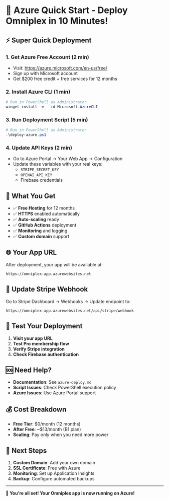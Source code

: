 # 🚀 Azure Quick Start - Deploy Omniplex in 10 Minutes!

## ⚡ Super Quick Deployment

### 1. **Get Azure Free Account** (2 min)
- Visit: https://azure.microsoft.com/en-us/free/
- Sign up with Microsoft account
- Get $200 free credit + free services for 12 months

### 2. **Install Azure CLI** (1 min)
```powershell
# Run in PowerShell as Administrator
winget install -e --id Microsoft.AzureCLI
```

### 3. **Run Deployment Script** (5 min)
```powershell
# Run in PowerShell as Administrator
.\deploy-azure.ps1
```

### 4. **Update API Keys** (2 min)
- Go to Azure Portal → Your Web App → Configuration
- Update these variables with your real keys:
  - `STRIPE_SECRET_KEY`
  - `OPENAI_API_KEY`
  - Firebase credentials

## 🎯 What You Get

- ✅ **Free Hosting** for 12 months
- ✅ **HTTPS** enabled automatically
- ✅ **Auto-scaling** ready
- ✅ **GitHub Actions** deployment
- ✅ **Monitoring** and logging
- ✅ **Custom domain** support

## 🌐 Your App URL

After deployment, your app will be available at:
```
https://omniplex-app.azurewebsites.net
```

## 🔧 Update Stripe Webhook

Go to Stripe Dashboard → Webhooks → Update endpoint to:
```
https://omniplex-app.azurewebsites.net/api/stripe/webhook
```

## 📱 Test Your Deployment

1. **Visit your app URL**
2. **Test Pro membership flow**
3. **Verify Stripe integration**
4. **Check Firebase authentication**

## 🆘 Need Help?

- **Documentation**: See `azure-deploy.md`
- **Script Issues**: Check PowerShell execution policy
- **Azure Issues**: Use Azure Portal support

## 💰 Cost Breakdown

- **Free Tier**: $0/month (12 months)
- **After Free**: ~$13/month (B1 plan)
- **Scaling**: Pay only when you need more power

## 🚀 Next Steps

1. **Custom Domain**: Add your own domain
2. **SSL Certificate**: Free with Azure
3. **Monitoring**: Set up Application Insights
4. **Backup**: Configure automated backups

---

**🎉 You're all set! Your Omniplex app is now running on Azure!**
